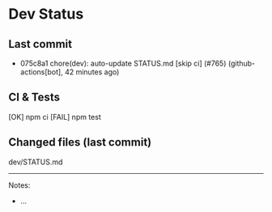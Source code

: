 # Dev Status

## Last commit
- 075c8a1 chore(dev): auto-update STATUS.md [skip ci] (#765) (github-actions[bot], 42 minutes ago)
## CI & Tests
[OK] npm ci
[FAIL] npm test

## Changed files (last commit)
dev/STATUS.md

---
Notes:
- ...
